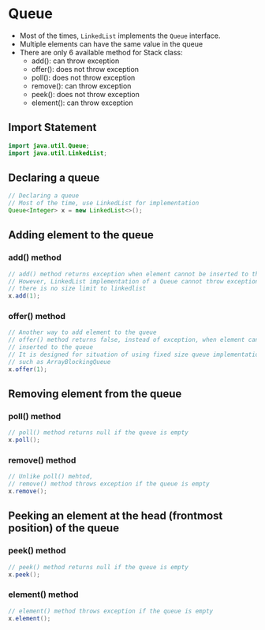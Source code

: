 # Queue
- Most of the times, `LinkedList` implements the `Queue` interface.
- Multiple elements can have the same value in the queue
- There are only 6 available method for Stack class:
    - add(): can throw exception
    - offer(): does not throw exception
    - poll(): does not throw exception
    - remove(): can throw exception
    - peek(): does not throw exception
    - element(): can throw exception

## Import Statement
```java
import java.util.Queue;
import java.util.LinkedList;
```

## Declaring a queue
```java
// Declaring a queue
// Most of the time, use LinkedList for implementation
Queue<Integer> x = new LinkedList<>();
```

## Adding element to the queue
### add() method
```java
// add() method returns exception when element cannot be inserted to the queue
// However, LinkedList implementation of a Queue cannot throw exception, because
// there is no size limit to linkedlist
x.add(1);
```

### offer() method
```java
// Another way to add element to the queue
// offer() method returns false, instead of exception, when element cannot be
// inserted to the queue
// It is designed for situation of using fixed size queue implementation
// such as ArrayBlockingQueue
x.offer(1);
```

## Removing element from the queue
### poll() method
```java
// poll() method returns null if the queue is empty
x.poll();
```

### remove() method
```java
// Unlike poll() mehtod, 
// remove() method throws exception if the queue is empty
x.remove();
```

## Peeking an element at the head (frontmost position) of the queue
### peek() method
```java
// peek() method returns null if the queue is empty
x.peek();
```

### element() method
```java
// element() method throws exception if the queue is empty
x.element();
```
